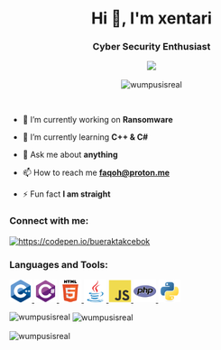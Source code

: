 <h1 align="center">Hi 👋, I'm xentari</h1>
<h3 align="center">Cyber Security Enthusiast</h3>

<p align="center">
  <img src="https://avatars.githubusercontent.com/u/99969138?v=4">
</p>


<p align="center"> <img src="https://komarev.com/ghpvc/?username=wumpusisreal&label=Profile%20views&color=0e75b6&style=flat" alt="wumpusisreal" /> </p>

<p align="left"> <a href="https://twitter.com/" target="blank"><img src="https://img.shields.io/twitter/follow/?logo=twitter&style=for-the-badge" alt="" /></a> </p>

- 🔭 I’m currently working on **Ransomware**

- 🌱 I’m currently learning **C++ & C#**

- 💬 Ask me about **anything**

- 📫 How to reach me **faqoh@proton.me**

- ⚡ Fun fact **I am straight**

<h3 align="left">Connect with me:</h3>
<p align="left">
<a href="https://codepen.io/https://codepen.io/bueraktakcebok" target="blank"><img align="center" src="https://raw.githubusercontent.com/rahuldkjain/github-profile-readme-generator/master/src/images/icons/Social/codepen.svg" alt="https://codepen.io/bueraktakcebok" height="30" width="40" /></a>
</p>

<h3 align="left">Languages and Tools:</h3>
<p align="left"> <a href="https://www.w3schools.com/cpp/" target="_blank" rel="noreferrer"> <img src="https://raw.githubusercontent.com/devicons/devicon/master/icons/cplusplus/cplusplus-original.svg" alt="cplusplus" width="40" height="40"/> </a> <a href="https://www.w3schools.com/cs/" target="_blank" rel="noreferrer"> <img src="https://raw.githubusercontent.com/devicons/devicon/master/icons/csharp/csharp-original.svg" alt="csharp" width="40" height="40"/> </a> <a href="https://www.w3.org/html/" target="_blank" rel="noreferrer"> <img src="https://raw.githubusercontent.com/devicons/devicon/master/icons/html5/html5-original-wordmark.svg" alt="html5" width="40" height="40"/> </a> <a href="https://www.java.com" target="_blank" rel="noreferrer"> <img src="https://raw.githubusercontent.com/devicons/devicon/master/icons/java/java-original.svg" alt="java" width="40" height="40"/> </a> <a href="https://developer.mozilla.org/en-US/docs/Web/JavaScript" target="_blank" rel="noreferrer"> <img src="https://raw.githubusercontent.com/devicons/devicon/master/icons/javascript/javascript-original.svg" alt="javascript" width="40" height="40"/> </a> <a href="https://www.php.net" target="_blank" rel="noreferrer"> <img src="https://raw.githubusercontent.com/devicons/devicon/master/icons/php/php-original.svg" alt="php" width="40" height="40"/> </a> <a href="https://www.python.org" target="_blank" rel="noreferrer"> <img src="https://raw.githubusercontent.com/devicons/devicon/master/icons/python/python-original.svg" alt="python" width="40" height="40"/> </a> </p>

<p><img align="left" src="https://github-readme-stats.vercel.app/api/top-langs?username=wumpusisreal&show_icons=true&locale=en&layout=compact" alt="wumpusisreal" /></p>

<p>&nbsp;<img align="center" src="https://github-readme-stats.vercel.app/api?username=wumpusisreal&show_icons=true&locale=en" alt="wumpusisreal" /></p>

<p><img align="center" src="https://github-readme-streak-stats.herokuapp.com/?user=wumpusisreal&" alt="wumpusisreal" /></p>

